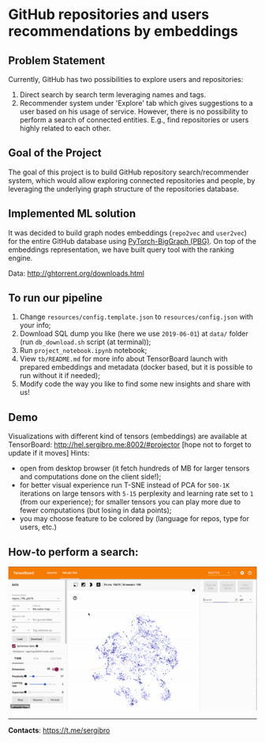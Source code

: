 # GitHub repositories and users recommendations by embeddings

## Problem Statement
Currently, GitHub has two possibilities to explore users and repositories:
1. Direct search by search term leveraging names and tags.
2. Recommender system under 'Explore' tab which gives suggestions to a user based on his usage of service.
However, there is no possibility to perform a search of connected entities. E.g., find repositories or users highly related to each other.

## Goal of the Project
The goal of this project is to build GitHub repository search/recommender system, which would allow exploring connected repositories and people, by leveraging the underlying graph structure of the repositories database.

## Implemented ML solution
It was decided to build graph nodes embeddings (`repo2vec` and `user2vec`) for the entire GitHub database using [PyTorch-BigGraph (PBG)](https://github.com/facebookresearch/PyTorch-BigGraph). On top of the embeddings representation, we have built query tool with the ranking engine.

Data: http://ghtorrent.org/downloads.html

## To run our pipeline
1. Change `resources/config.template.json` to `resources/config.json` with your info;
2. Download SQL dump you like (here we use `2019-06-01`) at `data/` folder (run `db_download.sh` script (at terminal));
3. Run `project_notebook.ipynb` notebook;
4. View `tb/README.md` for more info about TensorBoard launch with prepared embeddings and metadata (docker based, but it is possible to run without it if needed);
5. Modify code the way you like to find some new insights and share with us!

## Demo
Visualizations with different kind of tensors (embeddings) are available at TensorBoard:
http://hel.sergibro.me:8002/#projector [hope not to forget to update if it moves]
Hints:
- open from desktop browser (it fetch hundreds of MB for larger tensors and computations done on the client side!);
- for better visual experience run T-SNE instead of PCA for `500-1K` iterations on large tensors with `5-15` perplexity and learning rate set to `1` (from our experience); for smaller tensors you can play more due to fewer computations (but losing in data points);
- you may choose feature to be colored by (language for repos, type for users, etc.)

## How-to perform a search:
![](resources/images/demo.gif)

---
**Contacts**: https://t.me/sergibro
